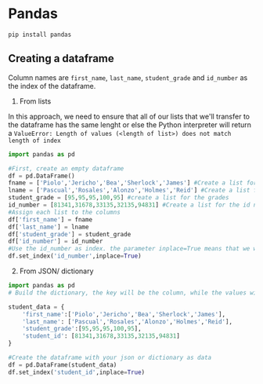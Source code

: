 # Pandas

`pip install pandas`

## Creating a dataframe

Column names are `first_name`, `last_name`, `student_grade` and `id_number` as the index of the dataframe.

1. From lists

In this approach, we need to ensure that all of our lists that we'll transfer to the dataframe has the same lenght or else the Python interpreter will return a `ValueError: Length of values (<length of list>) does not match length of index`

```python
import pandas as pd

#First, create an empty dataframe
df = pd.DataFrame()
fname = ['Piolo','Jericho','Bea','Sherlock','James'] #Create a list for the first name
lname = ['Pascual','Rosales','Alonzo','Holmes','Reid'] #Create a list for the second name
student_grade = [95,95,95,100,95] #create a list for the grades
id_number = [81341,31678,33135,32135,94831] #Create a list for the id number
#Assign each list to the columns
df['first_name'] = fname
df['last_name'] = lname
df['student_grade'] = student_grade
df['id_number'] = id_number
#Use the id_number as index. the parameter inplace=True means that we will overwrite the dataframe 'df' with the new value with id_number as index
df.set_index('id_number',inplace=True)
```

2. From JSON/ dictionary

```python
import pandas as pd
# Build the dictionary, the key will be the column, while the values will be the values of each column (list)

student_data = {
    'first_name':['Piolo','Jericho','Bea','Sherlock','James'],
    'last_name': ['Pascual','Rosales','Alonzo','Holmes','Reid'],
    'student_grade':[95,95,95,100,95],
    'student_id': [81341,31678,33135,32135,94831]
}

#Create the dataframe with your json or dictionary as data
df = pd.DataFrame(student_data)
df.set_index('student_id',inplace=True)

```
